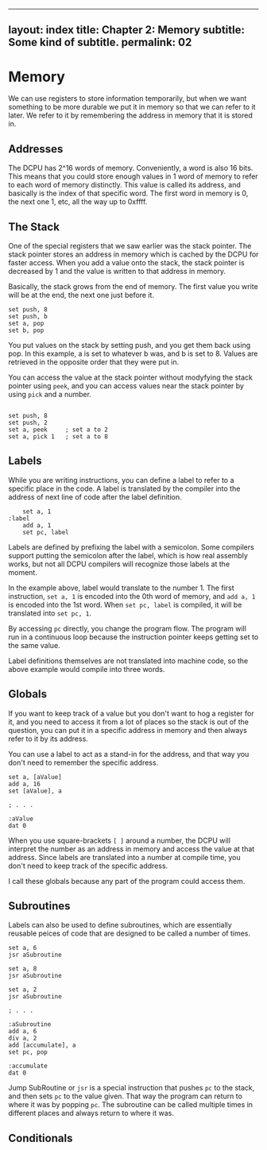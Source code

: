 
---
layout: index
title: Chapter 2: Memory
subtitle: Some kind of subtitle.
permalink: 02
---
# Memory
We can use registers to store information temporarily, but when we want something to be more durable we put it in memory so that we can refer to it later. We refer to it by remembering the address in memory that it is stored in. 

## Addresses
The DCPU has 2^16 words of memory. Conveniently, a word is also 16 bits. This means that you could store enough values in 1 word of memory to refer to each word of memory distinctly. This value is called its address, and basically is the index of that specific word. The first word in memory is 0, the next one 1, etc, all the way up to 0xffff.

## The Stack
One of the special registers that we saw earlier was the stack pointer. The stack pointer stores an address in memory which is cached by the DCPU for faster access. When you add a value onto the stack, the stack pointer is decreased by 1 and the value is written to that address in memory. 

Basically, the stack grows from the end of memory. The first value you write will be at the end, the next one just before it.

```
set push, 8
set push, b
set a, pop
set b, pop
```

You put values on the stack by setting push, and you get them back using pop. In this example, a is set to whatever b was, and b is set to 8. Values are retrieved in the opposite order that they were put in.

You can access the value at the stack pointer without modyfying the stack pointer using `peek`, and you can access values near the stack pointer by using `pick` and a number.


```

set push, 8
set push, 2
set a, peek   	; set a to 2
set a, pick 1 	; set a to 8

```


## Labels
While you are writing instructions, you can define a label to refer to a specific place in the code. A label is translated by the compiler into the address of next line of code after the label definition. 

```
	set a, 1
:label
	add a, 1
	set pc, label
```

Labels are defined by prefixing the label with a semicolon. Some compilers support putting the semicolon after the label, which is how real assembly works, but not all DCPU compilers will recognize those labels at the moment.

In the example above, label would translate to the number 1. The first instruction, `set a, 1` is encoded into the 0th word of memory, and `add a, 1` is encoded into the 1st word. When `set pc, label` is compiled, it will be translated into `set pc, 1`.

By accessing `pc` directly, you change the program flow. The program will run in a continuous loop because the instruction pointer keeps getting set to the same value.

Label definitions themselves are not translated into machine code, so the above example would compile into three words.

## Globals
If you want to keep track of a value but you don't want to hog a register for it, and you need to access it from a lot of places so the stack is out of the question, you can put it in a specific address in memory and then always refer to it by its address.

You can use a label to act as a stand-in for the address, and that way you don't need to remember the specific address.

```
set a, [aValue]
add a, 16
set [aValue], a

; . . .

:aValue
dat 0

```

When you use square-brackets `[ ]` around a number, the DCPU will interpret the number as an address in memory and access the value at that address. Since labels are translated into a number at compile time, you don't need to keep track of the specific address.

I call these globals because any part of the program could access them.

## Subroutines
Labels can also be used to define subroutines, which are essentially reusable peices of code that are designed to be called a number of times.

```
set a, 6
jsr aSubroutine

set a, 8
jsr aSubroutine

set a, 2
jsr aSubroutine

; . . .

:aSubroutine
add a, 6
div a, 2
add [accumulate], a
set pc, pop

:accumulate
dat 0
```
Jump SubRoutine or `jsr` is a special instruction that pushes `pc` to the stack, and then sets `pc` to the value given. That way the program can return to where it was by popping `pc`. The subroutine can be called multiple times in different places and always return to where it was.

## Conditionals


